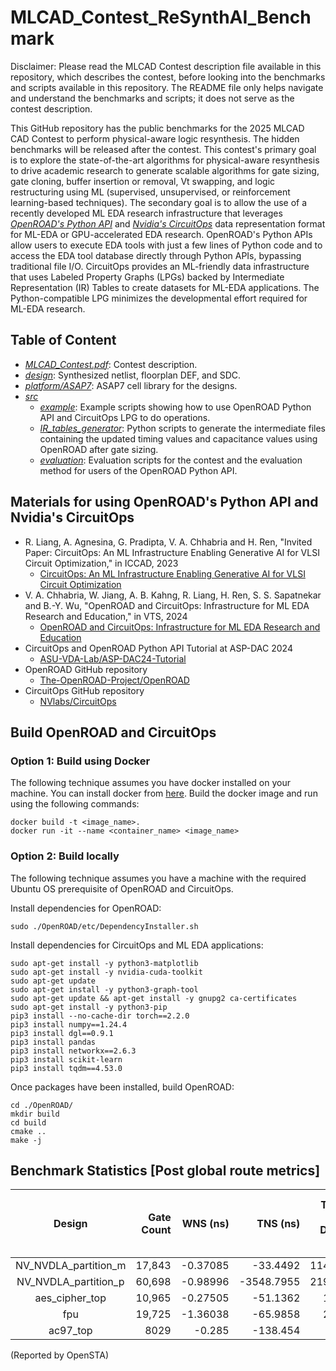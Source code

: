 # MLCAD_Contest_ReSynthAI_Benchmark

Disclaimer: Please read the MLCAD Contest description file available in this repository, which describes the contest, before looking into the benchmarks and scripts available in this repository. The README file only helps navigate and understand the benchmarks and scripts; it does not serve as the contest description.

This GitHub repository has the public benchmarks for the 2025 MLCAD CAD Contest to perform physical-aware logic resynthesis. The hidden benchmarks will be released after the contest. This contest's primary goal is to explore the state-of-the-art algorithms for physical-aware resynthesis to drive academic research to generate scalable algorithms for gate sizing, gate cloning, buffer insertion or removal, Vt swapping, and logic restructuring using ML (supervised, unsupervised, or reinforcement learning-based techniques). The secondary goal is to allow the use of a recently developed ML EDA research infrastructure that leverages [*OpenROAD's Python API*](https://github.com/The-OpenROAD-Project/OpenROAD) and [*Nvidia's CircuitOps*](https://github.com/NVlabs/CircuitOps/) data representation format for ML-EDA or GPU-accelerated EDA research.         OpenROAD's Python APIs allow users to execute EDA tools with just a few lines of Python code and to access the EDA tool database directly through Python APIs, bypassing traditional file I/O. CircuitOps provides an ML-friendly data infrastructure that uses Labeled Property Graphs (LPGs) backed by Intermediate Representation (IR) Tables to create datasets for ML-EDA applications. The Python-compatible LPG minimizes the developmental effort required for ML-EDA research.


## Table of Content
  - [*MLCAD_Contest.pdf*](./<Contest-Description-file>): Contest description.
  - [*design*](./designs): Synthesized netlist, floorplan DEF, and SDC.
  - [*platform/ASAP7*](./platform/ASAP7): ASAP7 cell library for the designs.
  - [*src*](./src)
    - [*example*](./src/example): Example scripts showing how to use OpenROAD Python API and CircuitOps LPG to do operations.
    - [*IR_tables_generator*](./src/IR_tables_generator): Python scripts to generate the intermediate files containing the updated timing values and capacitance values using OpenROAD after gate sizing. 
    - [*evaluation*](./src/evaluation): Evaluation scripts for the contest and the evaluation method for users of the OpenROAD Python API.
    
## Materials for using OpenROAD's Python API and Nvidia's CircuitOps
  - R. Liang, A. Agnesina, G. Pradipta, V. A. Chhabria and H. Ren, "Invited Paper: CircuitOps: An ML Infrastructure Enabling Generative AI for VLSI Circuit Optimization," in ICCAD, 2023
    - [CircuitOps: An ML Infrastructure Enabling Generative AI for VLSI Circuit Optimization](https://ieeexplore.ieee.org/abstract/document/10323611)
  - V. A. Chhabria, W. Jiang, A. B. Kahng, R. Liang, H. Ren, S. S. Sapatnekar and B.-Y. Wu, "OpenROAD and CircuitOps: Infrastructure for ML EDA Research and Education," in VTS, 2024
    - [OpenROAD and CircuitOps: Infrastructure for ML EDA Research and Education](https://vlsicad.ucsd.edu/Publications/Conferences/407/c407.pdf)
  - CircuitOps and OpenROAD Python API Tutorial at ASP-DAC 2024
    - [ASU-VDA-Lab/ASP-DAC24-Tutorial](https://github.com/ASU-VDA-Lab/ASP-DAC24-Tutorial)
  - OpenROAD GitHub repository
    - [The-OpenROAD-Project/OpenROAD](https://github.com/The-OpenROAD-Project/OpenROAD)
  - CircuitOps GitHub repository
    - [NVlabs/CircuitOps](https://github.com/NVlabs/CircuitOps/)

## Build OpenROAD and CircuitOps

###  Option 1: Build using Docker 
The following technique assumes you have docker installed on your machine. You can install docker from [here](https://docs.docker.com/engine/install/). Build the docker image and run using the following commands:
```
docker build -t <image_name>.
docker run -it --name <container_name> <image_name>
```

### Option 2: Build locally
The following technique assumes you have a machine with the required Ubuntu OS prerequisite of OpenROAD and CircuitOps.

Install dependencies for OpenROAD:
```
sudo ./OpenROAD/etc/DependencyInstaller.sh
```

Install dependencies for CircuitOps and ML EDA applications:
```
sudo apt-get install -y python3-matplotlib
sudo apt-get install -y nvidia-cuda-toolkit
sudo apt-get update
sudo apt-get install -y python3-graph-tool
sudo apt-get update && apt-get install -y gnupg2 ca-certificates
sudo apt-get install -y python3-pip
pip3 install --no-cache-dir torch==2.2.0
pip3 install numpy==1.24.4
pip3 install dgl==0.9.1
pip3 install pandas
pip3 install networkx==2.6.3
pip3 install scikit-learn
pip3 install tqdm==4.53.0
```

Once packages have been installed, build OpenROAD:

```
cd ./OpenROAD/
mkdir build
cd build
cmake ..
make -j
```
## Benchmark Statistics [Post global route metrics]
|        Design        |   Gate Count   |    WNS (ns)   |    TNS (ns)   |Total Slew Violation Difference (ns)|Slew Violation Count|Total Load Capacitance Violation Difference (fF)|Capacitance Violation Count|Total Leakage (uW)| Overflow |
|:--------------------:|---------------:|--------------:|--------------:|--------------:|--------------:|--------------:|--------------:|--------------:|--------------:|
| NV_NVDLA_partition_m | 17,843| -0.37085|   -33.4492|   114.739868|   477| 484.75031|   9|      161.32320| 0 |
| NV_NVDLA_partition_p | 60,698| -0.98996|  -3548.7955|   2198.47649| 15943| 9033.75589| 170|      590.82879| 0 | 
| aes_cipher_top       | 10,965| -0.27505|   -51.1362|   12.64665|   204| 11.06895|   5|      29.76257| 0 |
| fpu                  | 19,725| -1.36038|    -65.9858|   25.41503|   147| 5.082252|   1|      19.25387| 0 |
| ac97_top             | 8029 | -0.285| -138.454| 102.310 | 305| 0.000| 0| 82.793 | 0 |


(Reported by OpenSTA)






 
